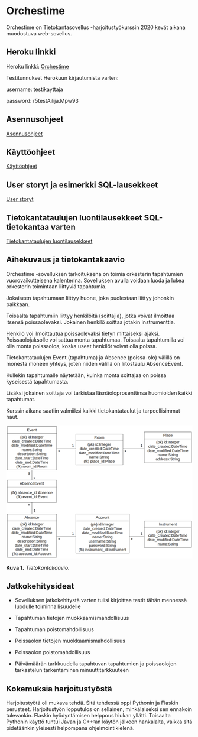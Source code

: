 # Orchestime

Orchestime on Tietokantasovellus -harjoitustyökurssin 2020 kevät aikana muodostuva web-sovellus.

## Heroku linkki

Heroku linkki: [Orchestime](https://orchestime.herokuapp.com/)

Testitunnukset Herokuun kirjautumista varten:

username: testikayttaja

password: r5testAilija.Mpw93

## Asennusohjeet

[Asennusohjeet](https://github.com/Robustic/Orchestime/tree/master/documentation/installation.md)

## Käyttöohjeet

[Käyttöohjeet](https://github.com/Robustic/Orchestime/tree/master/documentation/user_instructions.md)

## User storyt ja esimerkki SQL-lausekkeet

[User storyt](https://github.com/Robustic/Orchestime/tree/master/documentation/userstories.md)

## Tietokantataulujen luontilausekkeet SQL-tietokantaa varten

[Tietokantataulujen luontilausekkeet](https://github.com/Robustic/Orchestime/tree/master/documentation/create_tables.md)

## Aihekuvaus ja tietokantakaavio

Orchestime -sovelluksen tarkoituksena on toimia orkesterin tapahtumien vuorovaikutteisena kalenterina. Sovelluksen avulla voidaan luoda ja lukea orkesterin toimintaan liittyviä tapahtumia.

Jokaiseen tapahtumaan liittyy huone, joka puolestaan liittyy johonkin paikkaan.

Toisaalta tapahtumiin liittyy henkilöitä (soittajia), jotka voivat ilmoittaa itsensä poissaolevaksi. Jokainen henkilö soittaa jotakin instrumenttia.

Henkilö voi ilmoittautua poissaolevaksi tietyn mittaiseksi ajaksi. Poissaolojaksolle voi sattua monta tapahtumaa. Toisaalta tapahtumilla voi olla monta poissaoloa, koska useat henkilöt voivat olla poissa.

Tietokantataulujen Event (tapahtuma) ja Absence (poissa-olo) välillä on monesta moneen yhteys, joten niiden välillä on liitostaulu AbsenceEvent.

Kullekin tapahtumalle näytetään, kuinka monta soittajaa on poissa kyseisestä tapahtumasta.

Lisäksi jokainen soittaja voi tarkistaa läsnäoloprosenttinsa huomioiden kaikki tapahtumat.

Kurssin aikana saatiin valmiiksi kaikki tietokantataulut ja tarpeellisimmat haut.

<img src="https://github.com/Robustic/Orchestime/blob/master/documentation/pictures/DatabaseChart.png" width="1102">

**Kuva 1.** *Tietokantakaavio.*

## Jatkokehitysideat

* Sovelluksen jatkokehitystä varten tulisi kirjoittaa testit tähän mennessä luodulle toiminnallisuudelle

* Tapahtuman tietojen muokkaamismahdollisuus

* Tapahtuman poistomahdollisuus

* Poissaolon tietojen muokkaamismahdollisuus

* Poissaolon poistomahdollisuus

* Päivämäärän tarkkuudella tapahtuvan tapahtumien ja poissaolojen tarkastelun tarkentaminen minuuttitarkkuuteen

## Kokemuksia harjoitustyöstä

Harjoitustyötä oli mukava tehdä. Sitä tehdessä oppi Pythonin ja Flaskin perusteet. Harjoitustyön lopputulos on sellainen, minkälaiseksi sen ennakoin tulevankin. Flaskin hyödyntämisen helppous hiukan yllätti. Toisaalta Pythonin käyttö tuntui Javan ja C++:an käytön jälkeen hankalalta, vaikka sitä pidetäänkin yleisesti helpompana ohjelmointikielenä.
